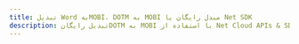 ---title: تبدیل Word بهMOBI، DOTM به MOBI مبدل رایگان یا Net SDKdescription: تبدیل رایگانDOTM به MOBI با استفاده از Net Cloud APIs & SDK. همچنین اسناد Microsoft Word و OpenOffice را در Cloud ایجاد، ویرایش و رندر کنید.---